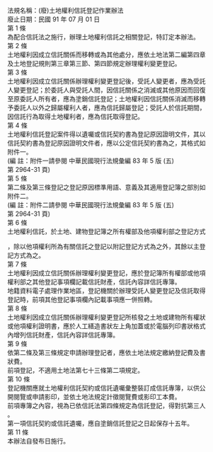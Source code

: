 法規名稱：(廢)土地權利信託登記作業辦法  
廢止日期：民國 91 年 07 月 01 日  
第 1 條  
為配合信託法之施行，辦理土地權利信託之相關登記，特訂定本辦法。  
第 2 條  
土地權利因成立信託關係而移轉或為其他處分，應依土地法第二編第四章  
及土地登記規則第三章第三節、第四節規定辦理權利變更登記。  
第 3 條  
土地權利因成立信託關係辦理權利變更登記後，受託人變更者，應為受託  
人變更登記；於委託人與受託人間，因信託關係之消滅或其他原因而回復  
至原委託人所有者，應為塗銷信託登記；土地權利因信託關係消滅而移轉  
予委託人以外之歸屬權利人者，應為信託歸屬登記；受託人於信託期間，  
因信託行為取得土地權利者，應為信託取得登記。  
第 4 條  
土地權利信託登記案件得以遺囑或信託契約書為登記原因證明文件，其以  
信託契約書為登記原因證明文件者，應以公定信託契約書為之，其格式如  
附件一。  
(編 註：附件一請參閱 中華民國現行法規彙編 83 年 5 版 (五)  
第 2964-31 頁)  
第 5 條  
第二條及第三條登記之登記原因標準用語、意義及其適用登記簿之部別如  
附件二。  
(編 註：附件二請參閱 中華民國現行法規彙編 83 年 5 版 (五)  
第 2964-31 頁)  
第 6 條  
土地權利信託，於土地、建物登記簿之所有權部及他項權利部之登記方式  


，除以他項權利所為有關信託之登記以附記登記方式為之外，其餘以主登  
記方式為之。  
第 7 條  
土地權利因成立信託關係辦理權利變更登記，應於登記簿所有權部或他項  
權利部之其他登記事項欄記載信託財產，信託內容詳信託專簿。  
地籍資料電子處理作業地區，登記機關於辦理受託人變更登記及信託取得  
登記時，前項其他登記事項欄內記載事項應一併照轉。  
第 8 條  
土地權利因成立信託關係辦理權利變更登記所核發之土地或建物所有權狀  
或他項權利證明書，應於人工繕造書狀左上角加蓋或於電腦列印書狀格式  
內增列信託財產，信託內容詳信託專簿。  
第 9 條  
依第二條及第三條規定申請辦理登記者，應依土地法規定繳納登記費及書  
狀費。  
前項登記，不適用土地法第七十三條第二項規定。  
第 10 條  
登記機關應就土地權利信託契約或信託遺囑彙整裝訂成信託專簿，以供公  
開閱覽或申請影印，並依土地法規定計徵閱覽費或影印工本費。  
前項專簿之內容，視為已依信託法第四條規定為信託登記，得對抗第三人  
。  
第一項信託契約或信託遺囑，應自塗銷信託登記之日起保存十五年。  
第 11 條  
本辦法自發布日施行。  


